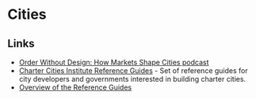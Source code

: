 # Cities

## Links

* [Order Without Design: How Markets Shape Cities podcast](https://overcast.fm/itunes1509606453/order-without-design-how-markets-shape-cities)
* [Charter Cities Institute Reference Guides](https://www.chartercitiesinstitute.org/category/reference-guides) - Set of reference guides for city developers and governments interested in building charter cities.
* [Overview of the Reference Guides](https://www.chartercitiesinstitute.org/post/overview-of-the-reference-guides)

